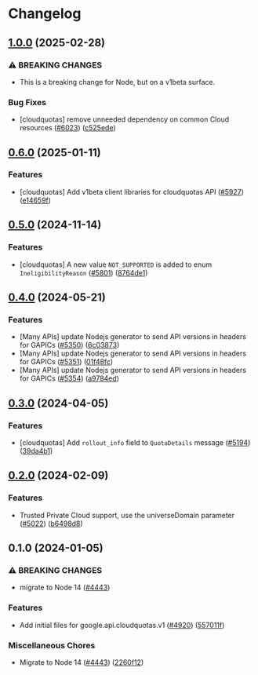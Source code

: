 # Changelog

## [1.0.0](https://github.com/googleapis/google-cloud-node/compare/cloudquotas-v0.6.0...cloudquotas-v1.0.0) (2025-02-28)


### ⚠ BREAKING CHANGES

* This is a breaking change for Node, but on a v1beta surface.

### Bug Fixes

* [cloudquotas] remove unneeded dependency on common Cloud resources ([#6023](https://github.com/googleapis/google-cloud-node/issues/6023)) ([c525ede](https://github.com/googleapis/google-cloud-node/commit/c525ede76e56ba30bbfd5ab34eb9b11729d8f168))

## [0.6.0](https://github.com/googleapis/google-cloud-node/compare/cloudquotas-v0.5.0...cloudquotas-v0.6.0) (2025-01-11)


### Features

* [cloudquotas] Add v1beta client libraries for cloudquotas API ([#5927](https://github.com/googleapis/google-cloud-node/issues/5927)) ([e14659f](https://github.com/googleapis/google-cloud-node/commit/e14659f200d28f9ea34258682ed781909b039ea5))

## [0.5.0](https://github.com/googleapis/google-cloud-node/compare/cloudquotas-v0.4.0...cloudquotas-v0.5.0) (2024-11-14)


### Features

* [cloudquotas] A new value `NOT_SUPPORTED` is added to enum `IneligibilityReason` ([#5801](https://github.com/googleapis/google-cloud-node/issues/5801)) ([8764de1](https://github.com/googleapis/google-cloud-node/commit/8764de199b0bbe7188e6c2a225bd5692734412a3))

## [0.4.0](https://github.com/googleapis/google-cloud-node/compare/cloudquotas-v0.3.0...cloudquotas-v0.4.0) (2024-05-21)


### Features

* [Many APIs] update Nodejs generator to send API versions in headers for GAPICs ([#5350](https://github.com/googleapis/google-cloud-node/issues/5350)) ([6c03873](https://github.com/googleapis/google-cloud-node/commit/6c038731de1f36456042e6b4ecf2a9686be662c7))
* [Many APIs] update Nodejs generator to send API versions in headers for GAPICs ([#5351](https://github.com/googleapis/google-cloud-node/issues/5351)) ([01f48fc](https://github.com/googleapis/google-cloud-node/commit/01f48fce63ec4ddf801d59ee2b8c0db9f6fb8372))
* [Many APIs] update Nodejs generator to send API versions in headers for GAPICs ([#5354](https://github.com/googleapis/google-cloud-node/issues/5354)) ([a9784ed](https://github.com/googleapis/google-cloud-node/commit/a9784ed3db6ee96d171762308bbbcd57390b6866))

## [0.3.0](https://github.com/googleapis/google-cloud-node/compare/cloudquotas-v0.2.0...cloudquotas-v0.3.0) (2024-04-05)


### Features

* [cloudquotas] Add `rollout_info` field to `QuotaDetails` message ([#5194](https://github.com/googleapis/google-cloud-node/issues/5194)) ([39da4b1](https://github.com/googleapis/google-cloud-node/commit/39da4b1b5e02da47dd449420bfd215461bec4801))

## [0.2.0](https://github.com/googleapis/google-cloud-node/compare/cloudquotas-v0.1.0...cloudquotas-v0.2.0) (2024-02-09)


### Features

* Trusted Private Cloud support, use the universeDomain parameter  ([#5022](https://github.com/googleapis/google-cloud-node/issues/5022)) ([b6498d8](https://github.com/googleapis/google-cloud-node/commit/b6498d8580d056817981dedbaa0ea5d82e9dccc2))

## 0.1.0 (2024-01-05)


### ⚠ BREAKING CHANGES

* migrate to Node 14 ([#4443](https://github.com/googleapis/google-cloud-node/issues/4443))

### Features

* Add initial files for google.api.cloudquotas.v1 ([#4920](https://github.com/googleapis/google-cloud-node/issues/4920)) ([557011f](https://github.com/googleapis/google-cloud-node/commit/557011f7de32dfb6f500364a5317a6d1063362f4))


### Miscellaneous Chores

* Migrate to Node 14 ([#4443](https://github.com/googleapis/google-cloud-node/issues/4443)) ([2260f12](https://github.com/googleapis/google-cloud-node/commit/2260f12543d171bda95345e53475f5f0fdc45770))
